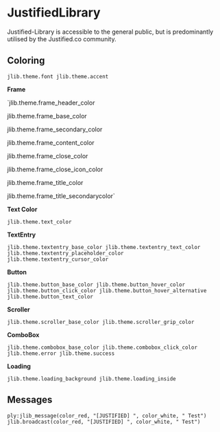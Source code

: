 # JustifiedLibrary

Justified-Library is accessible to the general public, but is predominantly utilised by the Justified.co community.

## Coloring
`jlib.theme.font
jlib.theme.accent`

**Frame**

`jlib.theme.frame_header_color

jlib.theme.frame_base_color

jlib.theme.frame_secondary_color

jlib.theme.frame_content_color

jlib.theme.frame_close_color

jlib.theme.frame_close_icon_color

jlib.theme.frame_title_color

jlib.theme.frame_title_secondarycolor`

**Text Color**

`jlib.theme.text_color`

**TextEntry**

`jlib.theme.textentry_base_color
jlib.theme.textentry_text_color
jlib.theme.textentry_placeholder_color
jlib.theme.textentry_cursor_color`

**Button**

`jlib.theme.button_base_color
jlib.theme.button_hover_color
jlib.theme.button_click_color
jlib.theme.button_hover_alternative
jlib.theme.button_text_color`

**Scroller**

`jlib.theme.scroller_base_color
jlib.theme.scroller_grip_color`

**ComboBox**

`jlib.theme.combobox_base_color
jlib.theme.combobox_click_color
jlib.theme.error
jlib.theme.success`

**Loading**

`jlib.theme.loading_background
jlib.theme.loading_inside`

## Messages
`ply:jlib_message(color_red, "[JUSTIFIED] ", color_white, " Test")
jlib.broadcast(color_red, "[JUSTIFIED] ", color_white, " Test")`

